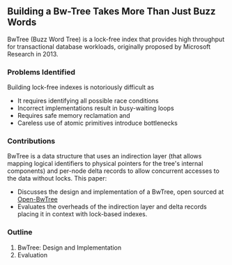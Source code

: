 ## Building a Bw-Tree Takes More Than Just Buzz Words

BwTree (Buzz Word Tree) is a lock-free index that provides
high throughput for transactional database workloads,
originally proposed by Microsoft Research in 2013.

### Problems Identified

Building lock-free indexes is notoriously difficult as
- It requires identifying all possible race conditions
- Incorrect implementations result in busy-waiting loops
- Requires safe memory reclamation and
- Careless use of atomic primitives introduce bottlenecks

### Contributions

BwTree is a data structure that uses an indirection layer
(that allows mapping logical identifiers to physical pointers
for the tree's internal components) and per-node delta records
to allow concurrent accesses to the data without locks.
This paper:
- Discusses the design and implementation of a BwTree,
open sourced at [Open-BwTree](https://github.com/wangziqi2013/BwTree#open-bwtree--)
- Evaluates the overheads of the indirection layer and
delta records placing it in context with lock-based indexes.

### Outline

1. BwTree: Design and Implementation
3. Evaluation
